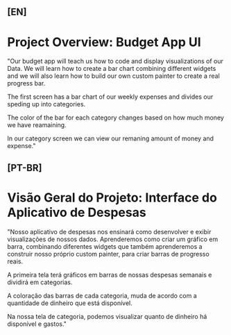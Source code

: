 ## [EN]

# Project Overview: Budget App UI

"Our budget app will teach us how to code and display visualizations of our Data. We will learn how to create a bar chart combining different widgets and we will also learn how to build our own custom painter to create a real progress bar.

The first screen has a bar chart of our weekly expenses and divides our speding up into categories.

The color of the bar for each category changes based on how much money we have reamaining.

In our category screen we can view our remaning amount of money and expense."

## [PT-BR]

# Visão Geral do Projeto: Interface do Aplicativo de Despesas

"Nosso aplicativo de despesas nos ensinará como desenvolver e exibir visualizações de nossos dados. Aprenderemos como criar um gráfico em barra, combinando diferentes widgets que também aprenderemos a construir nosso próprio custom painter, para criar barras de progresso reais.

A primeira tela terá gráficos em barras de nossas despesas semanais e dividirá em categorias.

A coloração das barras de cada categoria, muda de acordo com a quantidade de dinheiro que está disponível.

Na nossa tela de categoria, podemos visualizar quanto de dinheiro há disponível e gastos."